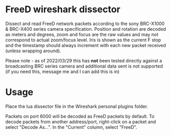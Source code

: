 # FreeD wireshark dissector
Dissect and read FreeD network packets according to the sony BRC-X1000 & BRC-X400 series camera specification. Position and rotation are decoded as meters and degrees, zoom and focus are the raw values and may not correspond to actual zoom/focus level. Iris is shown as the current F stop and the timestamp should always increment with each new packet received (unless wrapping around).
 
Please note - as of 2022/03/29 this has **not** been tested directly against a broadcasting BRC series camera and additional data sent is not supported (if you need this, message me and I can add this is in)
# Usage
Place the lua dissector file in the Wireshark personal plugins folder. 

Packets on port 6000 will be decoded as FreeD packets by default. To decode packets from another address/port, right-click on a packet and select "Decode As...". In the "Current" column, select "FreeD".




